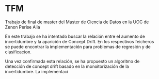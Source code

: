 # TFM
Trabajo de final de master del Master de Ciencia de Datos en la UOC de Zenon Perise Alia

En este trabajo se ha intentado buscar la relación entre el aumento de incertidumbre y la aparición de Concept Drift. 
En los respectivos feicheros se puede encontrar la implementación para problemas de regresión y de clasificacion. 

Una vez confirmada esta relación, se ha propuesto un algoritmo de detección de concept drift basado en la monoitorización de la incertidumbre. La implementaci


